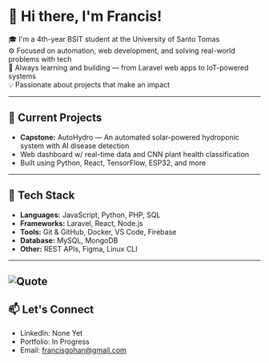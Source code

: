 # 👋 Hi there, I'm Francis!

🎓 I'm a 4th-year BSIT student at the University of Santo Tomas  
⚙️ Focused on automation, web development, and solving real-world problems with tech  
🧠 Always learning and building — from Laravel web apps to IoT-powered systems  
💡 Passionate about projects that make an impact

---

## 🔭 Current Projects
- **Capstone:** AutoHydro — An automated solar-powered hydroponic system with AI disease detection  
- Web dashboard w/ real-time data and CNN plant health classification  
- Built using Python, React, TensorFlow, ESP32, and more

---

## 🧰 Tech Stack
- **Languages:** JavaScript, Python, PHP, SQL  
- **Frameworks:** Laravel, React, Node.js  
- **Tools:** Git & GitHub, Docker, VS Code, Firebase  
- **Database:** MySQL, MongoDB  
- **Other:** REST APIs, Figma, Linux CLI

---

![Quote](https://quotes-github-readme.vercel.app/api?type=horizontal&theme=dracula)
---

## 📫 Let's Connect
- LinkedIn: None Yet
- Portfolio: In Progress
- Email: francisgohan@gmail.com
